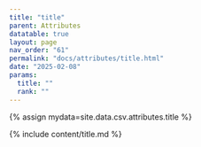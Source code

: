 ```yaml
---
title: "title"
parent: Attributes
datatable: true
layout: page
nav_order: "61"
permalink: "docs/attributes/title.html"
date: "2025-02-08"
params:
  title: ""
  rank: ""
---
```

{% assign mydata=site.data.csv.attributes.title %} 

{% include content/title.md %}
